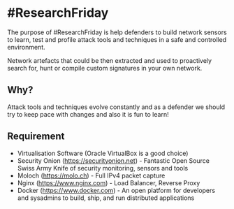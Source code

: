 # #ResearchFriday
The purpose of #ResearchFriday is help defenders to build network sensors to learn, test and profile attack tools and techniques in a safe and controlled environment.

Network artefacts that could be then extracted and used to proactively search for, hunt or compile custom signatures in your own network.

## Why?
Attack tools and techniques evolve constantly and as a defender we should try to keep pace with changes and also it is fun to learn!

## Requirement
* Virtualisation Software (Oracle VirtualBox is a good choice)
* Security Onion (https://securityonion.net) - Fantastic Open Source Swiss Army Knife of security monitoring, sensors and tools
* Moloch (https://molo.ch) - Full IPv4 packet capture 
* Nginx (https://www.nginx.com) - Load Balancer, Reverse Proxy
* Docker (https://www.docker.com) - An open platform for developers and sysadmins to build, ship, and run distributed applications
